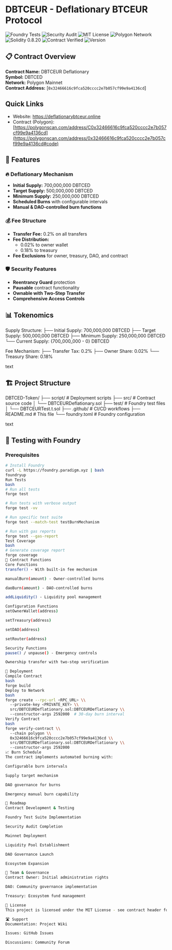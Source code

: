 # DBTCEUR - Deflationary BTCEUR Protocol

![Foundry Tests](https://img.shields.io/badge/Foundry-Tests%20Passed-brightgreen)
![Security Audit](https://img.shields.io/badge/Security-Audit%20Passed-success)
![MIT License](https://img.shields.io/badge/License-MIT-blue)
![Polygon Network](https://img.shields.io/badge/Network-Polygon-purple)
![Solidity 0.8.20](https://img.shields.io/badge/Solidity-0.8.20-lightgrey)
![Contract Verified](https://img.shields.io/badge/Contract-Verified-brightgreen)
![Version](https://img.shields.io/badge/version-1.0.0-blue)

## 📋 Contract Overview
**Contract Name:** DBTCEUR Deflationary  
**Symbol:** DBTCED  
**Network:** Polygon Mainnet  
**Contract Address:** [`0x32466616c9fca520cccc2e7b057cf99e9a4136cd`]


## Quick Links
- Website: https://deflationarybtceur.online
- Contract (Polygon): [https://polygonscan.com/address/C0x32466616c9fca520cccc2e7b057cf99e9a4136cd](https://polygonscan.com/address/0x32466616c9fca520cccc2e7b057cf99e9a4136cd#code)

## 🚀 Features

### 🔥 Deflationary Mechanism
- **Initial Supply:** 700,000,000 DBTCED
- **Target Supply:** 500,000,000 DBTCED  
- **Minimum Supply:** 250,000,000 DBTCED
- **Scheduled Burns** with configurable intervals
- **Manual & DAO-controlled burn functions**

### 💰 Fee Structure
- **Transfer Fee:** 0.2% on all transfers
- **Fee Distribution:**
  - 0.02% to owner wallet
  - 0.18% to treasury
- **Fee Exclusions** for owner, treasury, DAO, and contract

### 🛡️ Security Features
- **Reentrancy Guard** protection
- **Pausable** contract functionality
- **Ownable with Two-Step Transfer**
- **Comprehensive Access Controls**

## 📊 Tokenomics
Supply Structure:
├── Initial Supply: 700,000,000 DBTCED
├── Target Supply: 500,000,000 DBTCED
├── Minimum Supply: 250,000,000 DBTCED
└── Current Supply: {700_000_000 - 0} DBTCED

Fee Mechanism:
├── Transfer Tax: 0.2%
├── Owner Share: 0.02%
└── Treasury Share: 0.18%

text

## 🏗️ Project Structure
DBTCED-Token/
├── script/ # Deployment scripts
├── src/ # Contract source code
│ └── DBTCEURDeflationary.sol
├── test/ # Foundry test files
│ └── DBTCEURTest.t.sol
├── .github/ # CI/CD workflows
├── README.md # This file
└── foundry.toml # Foundry configuration

text

## 🧪 Testing with Foundry

### Prerequisites
```bash
# Install Foundry
curl -L https://foundry.paradigm.xyz | bash
foundryup
Run Tests
bash
# Run all tests
forge test

# Run tests with verbose output
forge test -vv

# Run specific test suite
forge test --match-test testBurnMechanism

# Run with gas reports
forge test --gas-report
Test Coverage
bash
# Generate coverage report
forge coverage
📜 Contract Functions
Core Functions
transfer() - With built-in fee mechanism

manualBurn(amount) - Owner-controlled burns

daoBurn(amount) - DAO-controlled burns

addLiquidity() - Liquidity pool management

Configuration Functions
setOwnerWallet(address)

setTreasury(address)

setDAO(address)

setRouter(address)

Security Functions
pause() / unpause() - Emergency controls

Ownership transfer with two-step verification

🔧 Deployment
Compile Contract
bash
forge build
Deploy to Network
bash
forge create --rpc-url <RPC_URL> \\
  --private-key <PRIVATE_KEY> \\
  src/DBTCEURDeflationary.sol:DBTCEURDeflationary \\
  --constructor-args 2592000  # 30-day burn interval
Verify Contract
bash
forge verify-contract \\
  --chain polygon \\
  0x32466616c9fca520cccc2e7b057cf99e9a4136cd \\
  src/DBTCEURDeflationary.sol:DBTCEURDeflationary \\
  --constructor-args 2592000
📈 Burn Schedule
The contract implements automated burning with:

Configurable burn intervals

Supply target mechanism

DAO governance for burns

Emergency manual burn capability

🎯 Roadmap
Contract Development & Testing

Foundry Test Suite Implementation

Security Audit Completion

Mainnet Deployment

Liquidity Pool Establishment

DAO Governance Launch

Ecosystem Expansion

👥 Team & Governance
Contract Owner: Initial administration rights

DAO: Community governance implementation

Treasury: Ecosystem fund management

📄 License
This project is licensed under the MIT License - see contract header for details.

🛣️ Support
Documentation: Project Wiki

Issues: GitHub Issues

Discussions: Community Forum




